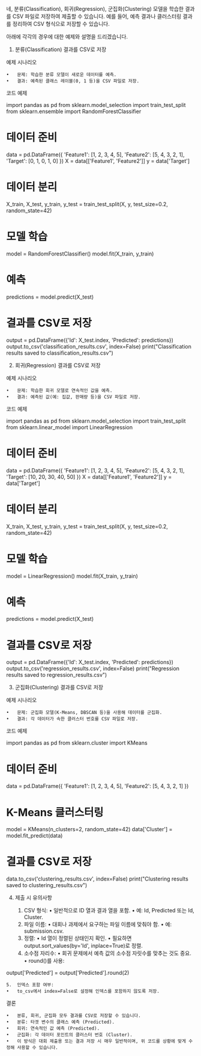 네, 분류(Classification), 회귀(Regression), 군집화(Clustering) 모델을 학습한 결과를 CSV 파일로 저장하여 제출할 수 있습니다. 예를 들어, 예측 결과나 클러스터링 결과를 정리하여 CSV 형식으로 저장할 수 있습니다.

아래에 각각의 경우에 대한 예제와 설명을 드리겠습니다.

1. 분류(Classification) 결과를 CSV로 저장

예제 시나리오

	•	문제: 학습한 분류 모델이 새로운 데이터를 예측.
	•	결과: 예측된 클래스 레이블(0, 1 등)을 CSV 파일로 저장.

코드 예제

import pandas as pd
from sklearn.model_selection import train_test_split
from sklearn.ensemble import RandomForestClassifier

# 데이터 준비
data = pd.DataFrame({
    'Feature1': [1, 2, 3, 4, 5],
    'Feature2': [5, 4, 3, 2, 1],
    'Target': [0, 1, 0, 1, 0]
})
X = data[['Feature1', 'Feature2']]
y = data['Target']

# 데이터 분리
X_train, X_test, y_train, y_test = train_test_split(X, y, test_size=0.2, random_state=42)

# 모델 학습
model = RandomForestClassifier()
model.fit(X_train, y_train)

# 예측
predictions = model.predict(X_test)

# 결과를 CSV로 저장
output = pd.DataFrame({'Id': X_test.index, 'Predicted': predictions})
output.to_csv('classification_results.csv', index=False)
print("Classification results saved to classification_results.csv")

2. 회귀(Regression) 결과를 CSV로 저장

예제 시나리오

	•	문제: 학습한 회귀 모델로 연속적인 값을 예측.
	•	결과: 예측된 값(예: 집값, 판매량 등)을 CSV 파일로 저장.

코드 예제

import pandas as pd
from sklearn.model_selection import train_test_split
from sklearn.linear_model import LinearRegression

# 데이터 준비
data = pd.DataFrame({
    'Feature1': [1, 2, 3, 4, 5],
    'Feature2': [5, 4, 3, 2, 1],
    'Target': [10, 20, 30, 40, 50]
})
X = data[['Feature1', 'Feature2']]
y = data['Target']

# 데이터 분리
X_train, X_test, y_train, y_test = train_test_split(X, y, test_size=0.2, random_state=42)

# 모델 학습
model = LinearRegression()
model.fit(X_train, y_train)

# 예측
predictions = model.predict(X_test)

# 결과를 CSV로 저장
output = pd.DataFrame({'Id': X_test.index, 'Predicted': predictions})
output.to_csv('regression_results.csv', index=False)
print("Regression results saved to regression_results.csv")

3. 군집화(Clustering) 결과를 CSV로 저장

예제 시나리오

	•	문제: 군집화 모델(K-Means, DBSCAN 등)을 사용해 데이터를 군집화.
	•	결과: 각 데이터가 속한 클러스터 번호를 CSV 파일로 저장.

코드 예제

import pandas as pd
from sklearn.cluster import KMeans

# 데이터 준비
data = pd.DataFrame({
    'Feature1': [1, 2, 3, 4, 5],
    'Feature2': [5, 4, 3, 2, 1]
})

# K-Means 클러스터링
model = KMeans(n_clusters=2, random_state=42)
data['Cluster'] = model.fit_predict(data)

# 결과를 CSV로 저장
data.to_csv('clustering_results.csv', index=False)
print("Clustering results saved to clustering_results.csv")

4. 제출 시 유의사항

	1.	CSV 형식:
	•	일반적으로 ID 열과 결과 열을 포함.
	•	예: Id, Predicted 또는 Id, Cluster.
	2.	파일 이름:
	•	대회나 과제에서 요구하는 파일 이름에 맞춰야 함.
	•	예: submission.csv.
	3.	정렬:
	•	Id 열이 정렬된 상태인지 확인.
	•	필요하면 output.sort_values(by='Id', inplace=True)로 정렬.
	4.	소수점 자리수:
	•	회귀 문제에서 예측 값의 소수점 자릿수를 맞추는 것도 중요.
	•	round()를 사용:

output['Predicted'] = output['Predicted'].round(2)


	5.	인덱스 포함 여부:
	•	to_csv에서 index=False로 설정해 인덱스를 포함하지 않도록 저장.

결론

	•	분류, 회귀, 군집화 모두 결과를 CSV로 저장할 수 있습니다.
	•	분류: 타겟 변수의 클래스 예측 (Predicted).
	•	회귀: 연속적인 값 예측 (Predicted).
	•	군집화: 각 데이터 포인트의 클러스터 번호 (Cluster).
	•	이 방식은 대회 제출용 또는 결과 저장 시 매우 일반적이며, 위 코드를 상황에 맞게 수정해 사용할 수 있습니다.